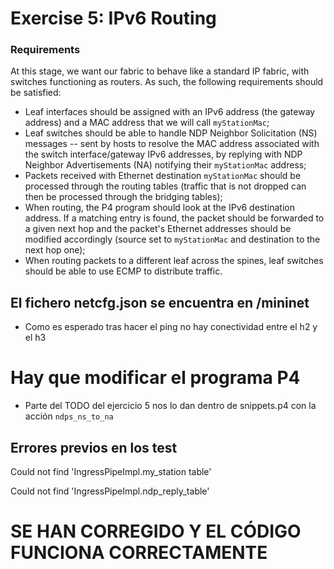 # Exercise 5: IPv6 Routing

### Requirements

At this stage, we want our fabric to behave like a standard IP fabric, with
switches functioning as routers. As such, the following requirements should be
satisfied:

* Leaf interfaces should be assigned with an IPv6 address (the gateway address)
  and a MAC address that we will call `myStationMac`;
* Leaf switches should be able to handle NDP Neighbor Solicitation (NS)
  messages -- sent by hosts to resolve the MAC address associated with the
  switch interface/gateway IPv6 addresses, by replying with NDP Neighbor
  Advertisements (NA) notifying their `myStationMac` address;
* Packets received with Ethernet destination `myStationMac` should be processed
  through the routing tables (traffic that is not dropped can then be
  processed through the bridging tables);
* When routing, the P4 program should look at the IPv6 destination address. If a
  matching entry is found, the packet should be forwarded to a given next hop
  and the packet's Ethernet addresses should be modified accordingly (source set
  to `myStationMac` and destination to the next hop one);
* When routing packets to a different leaf across the spines, leaf switches
  should be able to use ECMP to distribute traffic.


## El fichero netcfg.json se encuentra en /mininet


* Como es esperado tras hacer el ping no hay conectividad entre el h2 y el h3

# Hay que modificar el programa P4

* Parte del TODO del ejercicio 5 nos lo dan dentro de snippets.p4 con la acción `ndps_ns_to_na`

## Errores previos en los test

Could not find 'IngressPipeImpl.my_station table'

Could not find 'IngressPipeImpl.ndp_reply_table'

# SE HAN CORREGIDO Y EL CÓDIGO FUNCIONA CORRECTAMENTE

